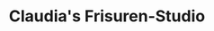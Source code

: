 ---
title: "Claudia's Frisuren-Studio"
url: /petershagen/claudias-frisuren-studio/
shop: Friseur
---